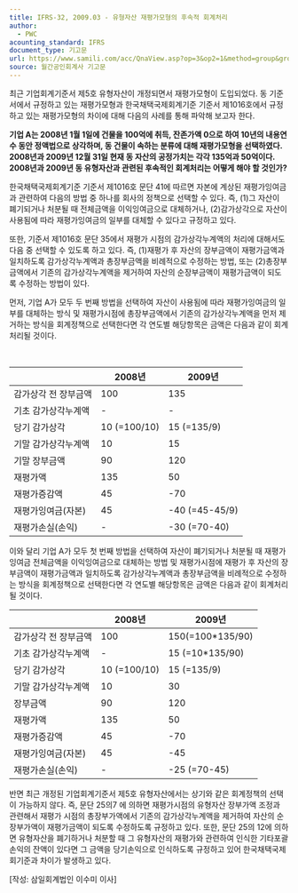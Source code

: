 ```yaml
---
title: IFRS-32, 2009.03 - 유형자산 재평가모형의 후속적 회계처리
author:
  - PWC
acounting_standard: IFRS
document_type: 기고문
url: https://www.samili.com/acc/QnaView.asp?op=3&op2=1&method=group&group=2086-15;1&orgcode=0&searchword=&page=33&code=IFRS%2D32%3A200903
source: 월간공인회계사 기고문
---
```

최근 기업회계기준서 제5호 유형자산이 개정되면서 재평가모형이 도입되었다. 동 기준서에서 규정하고 있는 재평가모형과 한국채택국제회계기준 기준서 제1016호에서 규정하고 있는 재평가모형의 차이에 대해 다음의 사례를 통해 파악해 보고자 한다.

  

**기업 A는 2008년 1월 1일에 건물을 100억에 취득, 잔존가액 0으로 하여 10년의 내용연수 동안 정액법으로 상각하며, 동 건물이 속하는 분류에 대해 재평가모형을 선택하였다. 2008년과 2009년 12월 31일 현재 동 자산의 공정가치는 각각 135억과 50억이다. 2008년과 2009년 동 유형자산과 관련된 후속적인 회계처리는 어떻게 해야 할 것인가?**

한국채택국제회계기준 기준서 제1016호 문단 41에 따르면 자본에 계상된 재평가잉여금과 관련하여 다음의 방법 중 하나를 회사의 정책으로 선택할 수 있다. 즉, (1)그 자산이 폐기되거나 처분될 때 전체금액을 이익잉여금으로 대체하거나, (2)감가상각으로 자산이 사용됨에 따라 재평가잉여금의 일부를 대체할 수 있다고 규정하고 있다.

  

또한, 기준서 제1016호 문단 35에서 재평가 시점의 감가상각누계액의 처리에 대해서도 다음 중 선택할 수 있도록 하고 있다. 즉, (1)재평가 후 자산의 장부금액이 재평가금액과 일치하도록 감가상각누계액과 총장부금액을 비례적으로 수정하는 방법, 또는 (2)총장부금액에서 기존의 감가상각누계액을 제거하여 자산의 순장부금액이 재평가금액이 되도록 수정하는 방법이 있다.

  

먼저, 기업 A가 모두 두 번째 방법을 선택하여 자산이 사용됨에 따라 재평가잉여금의 일부를 대체하는 방식 및 재평가시점에 총장부금액에서 기존의 감가상각누계액을 먼저 제거하는 방식을 회계정책으로 선택한다면 각 연도별 해당항목은 금액은 다음과 같이 회계처리될 것이다.

    

|  | 2008년 | 2009년 |
| --- | --- | --- |
| 감가상각 전 장부금액 | 100 | 135 |
| 기초 감가상각누계액 | \- | \- |
| 당기 감가상각 | 10 (=100/10) | 15 (=135/9) |
| 기말 감가상각누계액 | 10 | 15 |
| 기말 장부금액 | 90 | 120 |
| 재평가액 | 135 | 50 |
| 재평가증감액 | 45 | \-70 |
| 재평가잉여금(자본) | 45 | \-40 (=45-45/9) |
| 재평가손실(손익) | \- | \-30 (=70-40) |

  

이와 달리 기업 A가 모두 첫 번째 방법을 선택하여 자산이 폐기되거나 처분될 때 재평가잉여금 전체금액을 이익잉여금으로 대체하는 방법 및 재평가시점에 재평가 후 자산의 장부금액이 재평가금액과 일치하도록 감가상각누계액과 총장부금액을 비례적으로 수정하는 방식을 회계정책으로 선택한다면 각 연도별 해당항목은 금액은 다음과 같이 회계처리될 것이다.

|  | 2008년 | 2009년 |
| --- | --- | --- |
| 감가상각 전 장부금액 | 100 | 150(=100\*135/90) |
| 기초 감가상각누계액 | \- | 15 (=10\*135/90) |
| 당기 감가상각 | 10 (=100/10) | 15 (=135/9) |
| 기말 감가상각누계액 | 10 | 30 |
| 장부금액 | 90 | 120 |
| 재평가액 | 135 | 50 |
| 재평가증감액 | 45 | \-70 |
| 재평가잉여금(자본) | 45 | \-45 |
| 재평가손실(손익) | \- | \-25 (=70-45) |

  

반면 최근 개정된 기업회계기준서 제5호 유형자산에서는 상기와 같은 회계정책의 선택이 가능하지 않다. 즉, 문단 25의7 에 의하면 재평가시점의 유형자산 장부가액 조정과 관련해서 재평가 시점의 총장부가액에서 기존의 감가상각누계액을 제거하여 자산의 순장부가액이 재평가금액이 되도록 수정하도록 규정하고 있다. 또한, 문단 25의 12에 의하면 유형자산을 폐기하거나 처분할 때 그 유형자산의 재평가와 관련하여 인식한 기타포괄손익의 잔액이 있다면 그 금액을 당기손익으로 인식하도록 규정하고 있어 한국채택국제회기준과 차이가 발생하고 있다.

  

\[작성: 삼일회계법인 이수미 이사\]